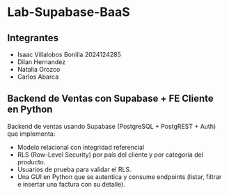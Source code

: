 # Lab-Supabase-BaaS
## Integrantes
- Isaac Villalobos Bonilla 2024124285
- Dilan Hernandez 
- Natalia Orozco
- Carlos Abarca
## Backend de Ventas con Supabase + FE Cliente en Python
Backend	de ventas	usando	Supabase	(PostgreSQL	+	PostgREST	+	Auth)	que	implementa:
- Modelo	relacional	con	integridad	referencial
- RLS (Row-Level Security) por país del cliente y por	categoría	del	producto.
- Usuarios de prueba para validar el RLS.
- Una	GUI en	Python que	se autentica	y consume	endpoints	(listar,	filtrar	e	insertar una	factura	con	su detalle).
